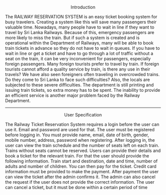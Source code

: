 <p align="center">Introduction</p>

The RAILWAY RESERVATION SYSTEM is an easy ticket booking system for busy travelers. 
Creating a system like this will save many passengers their valuable time. Nowadays, many 
people have to wait in line if they want to travel by Sri Lanka Railways. Because of this, 
emergency passengers are more likely to miss the train. But if such a system is created and is 
operational within the Department of Railways, many will be able to book train tickets in 
advance so they do not have to wait in queues. If you have to wait in line or get a ticket and 
have to go through a lot of traffic without a seat on the train, it can be very inconvenient for 
passengers, especially foreign passengers. Many foreign tourists prefer to travel by train. If 
foreign tourists cannot afford a quality service by train, is there any use in their travels? We 
have also seen foreigners often traveling in overcrowded trains. Do they come to Sri Lanka to 
face such difficulties? Also, the locals are subjected to these severe difficulties. The department 
is still printing and issuing train tickets, so extra money has to be spent. The inability to provide 
an efficient service is another major problem faced by the Railway Department.

-------------------------------------------------------------------------------------------------------------------

<p align="center">User Specification</p>

The Railway Ticket Reservation System requires a login before the user can use it. Email and 
password are used for that. The user must be registered before logging in. You must provide 
name, email, date of birth, gender, mobile number, address, password when registering.
After logging in, the user can view the train schedule and the number of seats left on each train. 
Trains without seats cannot be reserved. Users can provide their details and book a ticket for 
the relevant train. For that the user should provide the following information. Train start and 
destination, date and time, number of adults and number of children. You can then pay for the 
ticket. Credit card information must be provided to make the payment.
After payment the user can view the ticket after the admin confirms it. The admin can also 
cancel the request if the user does not provide the correct information. The user can cancel a 
ticket, but it must be done within a certain period of time

